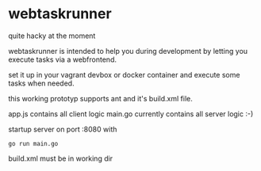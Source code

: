 # webtaskrunner

quite hacky at the moment

webtaskrunner is intended to help you during development by letting you
execute tasks via a webfrontend.

set it up in your vagrant devbox or docker container and execute some
tasks when needed.

this working prototyp supports ant and it's build.xml file.

app.js contains all client logic
main.go currently contains all server logic :-)

startup server on port :8080 with

    go run main.go
    
build.xml must be in working dir